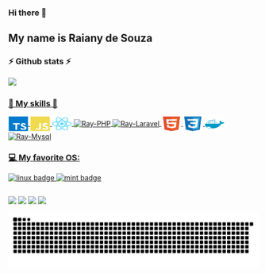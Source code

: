### Hi there 👋
## My name is Raiany de Souza

### ⚡ Github stats ⚡
 <div>
  <a href="https://github.com/raysouzaa">
  <img height="180em" src="https://github-readme-stats.vercel.app/api/top-langs/?username=raysouzaa&layout=compact&langs_count=16&theme=dracula"/>
  
 ### 🚀 My skills 🚀
<div>
<div style="display: inline_block">
  <img align="center" alt="Ray-Ts" height="30" width="40" src="https://raw.githubusercontent.com/devicons/devicon/master/icons/typescript/typescript-plain.svg">
  <img align="center" alt="Ray-Js" height="30" width="40" src="https://raw.githubusercontent.com/devicons/devicon/master/icons/javascript/javascript-plain.svg">
  <img align="center" alt="Ray-React" height="30" width="40" src="https://raw.githubusercontent.com/devicons/devicon/master/icons/react/react-original.svg">
  <img align="center" alt="Ray-PHP" height="30" width="40" src="https://cdn.jsdelivr.net/gh/devicons/devicon@latest/icons/php/php-original.svg">
  <img align="center" alt="Ray-Laravel" height="30" width="40" src="https://cdn.jsdelivr.net/gh/devicons/devicon@latest/icons/laravel/laravel-original.svg">
  <img align="center" alt="Ray-HTML" height="30" width="40" src="https://raw.githubusercontent.com/devicons/devicon/master/icons/html5/html5-original.svg">
  <img align="center" alt="Ray-CSS" height="30" width="40" src="https://raw.githubusercontent.com/devicons/devicon/master/icons/css3/css3-original.svg">
  <img align="center" alt="Ray-Docker" height="30" width="40" src="https://raw.githubusercontent.com/devicons/devicon/master/icons/docker/docker-plain.svg">
 <img align="center" alt="Ray-Mysql" height="30" width="40" src="https://cdn.jsdelivr.net/gh/devicons/devicon@latest/icons/mysql/mysql-original-wordmark.svg">
</div>

 ### 💻 **My favorite OS:** 
  ![linux badge](https://img.shields.io/badge/Linux-FCC624?style=for-the-badge&logo=linux&logoColor=black)
  ![mint badge](https://img.shields.io/badge/Mint-87CF3E?style=for-the-badge&logo=linux-mint&logoColor=white) 
 
  ##
 
<div> 
   <a href="https://www.linkedin.com/in/raianyr1" target="_blank"><img src="https://img.shields.io/badge/-LinkedIn-%230077B5?style=for-the-badge&logo=linkedin&logoColor=white" target="_blank"></a>
  <a href = "mailto: raydesouza52@gmail.com"><img src="https://img.shields.io/badge/-Gmail-%23E94134?style=for-the-badge&logo=gmail&logoColor=white" target="_blank"></a>
   <a href="https://instagram.com/rayzsouza" target="_blank"><img src="https://img.shields.io/badge/-Instagram-%23FF6F32?style=for-the-badge&logo=instagram&logoColor=white" target="_blank"></a>
   <a href="https://twitter.com/raysouz_a" target="_blank"><img src="https://img.shields.io/badge/-Twitter-%231A91DA?style=for-the-badge&logo=twitter&logoColor=white" target="_blank"></a> 
 
  ![Snake animation](https://github.com/raysouzaa/raysouzaa/blob/output/github-contribution-grid-snake.svg)
 
</div>
